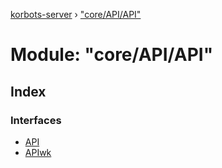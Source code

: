 [korbots-server](../README.md) › ["core/API/API"](_core_api_api_.md)

# Module: "core/API/API"

## Index

### Interfaces

* [API](../interfaces/_core_api_api_.api.md)
* [APIwk](../interfaces/_core_api_api_.apiwk.md)
